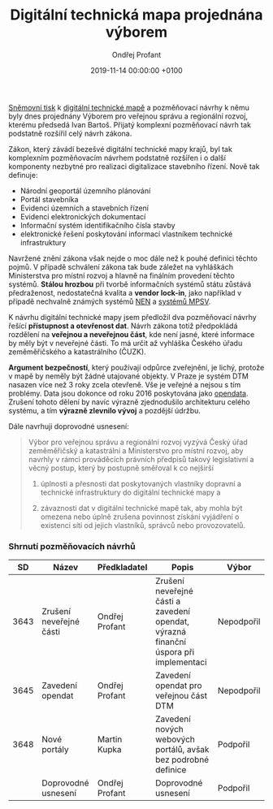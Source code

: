 ﻿---
layout:     post
title:      "Digitální technická mapa projednána výborem"
date:       2019-11-14 00:00:00 +0100
categories: Digitalizace
comments:   true
tags:       [Piráti, sněmovna, digitalizace, egovernment]
img:        dtm.jpg
author:     Ondřej Profant
---

[Sněmovní tisk](http://www.psp.cz/sqw/historie.sqw?o=8&T=525) k [digitální technické mapě](https://www.profant.eu/2019/dtm.html) a pozměňovací návrhy k němu byly dnes projednány Výborem pro veřejnou správu a regionální rozvoj, kterému předsedá Ivan Bartoš. Přijatý komplexní pozměňovací návrh tak podstatně rozšířil celý návrh zákona.

<!--more-->

Zákon, který závádí bezešvé digitální technické mapy krajů, byl tak komplexním pozměňovacím návrhem podstatně rozšířen i o další komponenty nezbytné pro realizaci digitalizace stavebního řízení. Nově tak definuje:

- Národní geoportál územního plánování
- Portál stavebníka
- Evidenci územních a stavebních řízení
- Evidenci elektronických dokumentací
- Informační systém identifikačního čísla stavby
- elektronické řešení poskytování informací vlastníkem technické infrastruktury

Navržené znění zákona však nejde o moc dále než k pouhé definici těchto pojmů. V případě schválení zákona tak bude záležet na vyhláškách Ministerstva pro místní rozvoj a hlavně na finálním provedení těchto systémů. **Stálou hrozbou** při tvorbě informačních systémů státu zůstává předraženost, nedostatečná kvalita a **vendor lock-in**, jako například v případě nechvalně známých systémů [NEN](https://www.svetchytre.cz/a/iwWmz/pirat-profant-nas-problem-je-ze-urednik-nezamkne-obrazovku-u-pc-kdyz-od-ni-odchazi) a [systémů MPSV](https://www.pirati.cz/tiskove-zpravy/otevreny-dopis-piratu-predrazene-it-v-mpsv.html).

K návrhu digitální technické mapy jsem předložil dva pozměňovací návrhy řešící **přístupnost a otevřenost dat**.
Návrh zákona totiž předpokládá rozdělení na **veřejnou a neveřejnou část**, kde není jasné, které informace by měly být v neveřejné části. To má určit až vyhláška Českého úřadu zeměměřičského a katastrálního (ČUZK).

**Argument bezpečností**, který používají odpůrce zveřejnění, je lichý, protože v mapě by neměly být žádné utajované objekty. V Praze je systém DTM nasazen více než 3 roky zcela otevřeně. Vše je veřejné a nejsou s tím problémy. Data jsou dokonce od roku 2016 poskytována jako [opendata](http://opendata.praha.eu). Zrušení tohoto dělení by navíc výrazně zjednodušilo architekturu celého systému, a tím **výrazně zlevnilo vývoj** a pozdější údržbu.

Dále navrhuji doprovodné usnesení:

> Výbor pro veřejnou správu a regionální rozvoj vyzývá Český úřad zeměměřičský a katastrální a Ministerstvo pro místní rozvoj, aby navrhly v rámci prováděcích právních předpisů takový legislativní a věcný postup, který by postupně směřoval k co nejširší
>
> 1) úplnosti a přesnosti dat poskytovaných vlastníky dopravní a technické infrastruktury do digitální technické mapy a
>
> 2) závaznosti dat v digitální technické mapě tak, aby mohla být omezena nebo úplně zrušena povinnost získání vyjádření o existenci sítí od jejich vlastníků, správců nebo provozovatelů.

### Shrnutí pozměňovacích návrhů

| SD   | Název                   | Předkladatel   | Popis | Výbor |
|------|-------------------------|----------------|---|---|
| 3643 | Zrušení neveřejné části | Ondřej Profant | Zrušení neveřejné části a zavedení opendat, výrazná finanční úspora při implementaci | Nepodpořil |
| 3645 | Zavedení opendat        | Ondřej Profant | Zavedení opendat pro veřejnou část DTM | Nepodpořil |
| 3648 | Nové portály            | Martin Kupka   | Zavedení nových webových portálů, avšak bez podrobné definice | Podpořil |
|| Doprovodné usnesení | Ondřej Profant | Doprovodné usnesení |Podpořil |

